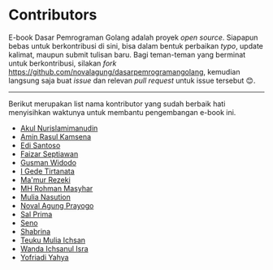 # Contributors

E-book Dasar Pemrograman Golang adalah proyek *open source*. Siapapun bebas untuk berkontribusi di sini, bisa dalam bentuk perbaikan *typo*, update kalimat, maupun submit tulisan baru. Bagi teman-teman yang berminat untuk berkontribusi, silakan *fork* https://github.com/novalagung/dasarpemrogramangolang, kemudian langsung saja buat *issue* dan relevan *pull request* untuk issue tersebut 😊.

---

Berikut merupakan list nama kontributor yang sudah berbaik hati menyisihkan waktunya untuk membantu pengembangan e-book ini.

- [Akul Nurislamimanudin](https://github.com/akulnurislam)
- [Amin Rasul Kamsena](https://github.com/seno-ark)
- [Edi Santoso](https://github.com/repodevs)
- [Faizar Septiawan](https://github.com/icarrr)
- [Gusman Widodo](https://github.com/gusmanwidodo)
- [I Gede Tirtanata](https://github.com/gedenata)
- [Ma'mur Rezeki](https://github.com/erzqy)
- [MH Rohman Masyhar](https://github.com/rohmanhm)
- [Mulia Nasution](https://github.com/mul14)
- [Noval Agung Prayogo](https://github.com/novalagung)
- [Sal Prima](https://github.com/salprima)
- [Seno](https://github.com/seno-ark)
- [Shabrina](https://github.com/renaissains)
- [Teuku Mulia Ichsan](https://github.com/teukumulya-ichsan)
- [Wanda Ichsanul Isra](https://github.com/wlisrausr)
- [Yofriadi Yahya](https://github.com/yofriadi)
